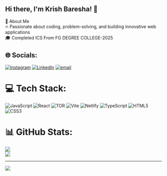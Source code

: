 ## Hi there, I'm Krish Baresha! 👋

    
🚀 About Me<br>
    🔥 Passionate about coding, problem-solving, and building innovative web applications<br>
    🎓 Completed ICS From FG DEGREE COLLEGE-2025 <br>
  ## 🌐 Socials:
[![Instagram](https://img.shields.io/badge/Instagram-%23E4405F.svg?logo=Instagram&logoColor=white)](https://instagram.com/krish0_._0) [![LinkedIn](https://img.shields.io/badge/LinkedIn-%230077B5.svg?logo=linkedin&logoColor=white)](https://linkedin.com/in/krish-baresha) [![email](https://img.shields.io/badge/Email-D14836?logo=gmail&logoColor=white)](mailto:Krishbaresha@gmail.com) 

# 💻 Tech Stack:
![JavaScript](https://img.shields.io/badge/javascript-%23323330.svg?style=for-the-badge&logo=javascript&logoColor=%23F7DF1E) ![React](https://img.shields.io/badge/react-%2320232a.svg?style=for-the-badge&logo=react&logoColor=%2361DAFB) ![TOR](https://img.shields.io/badge/tor-%237E4798.svg?style=for-the-badge&logo=tor-project&logoColor=white) ![Vite](https://img.shields.io/badge/vite-%23646CFF.svg?style=for-the-badge&logo=vite&logoColor=white) ![Netlify](https://img.shields.io/badge/netlify-%23000000.svg?style=for-the-badge&logo=netlify&logoColor=#00C7B7) ![TypeScript](https://img.shields.io/badge/typescript-%23007ACC.svg?style=for-the-badge&logo=typescript&logoColor=white) ![HTML5](https://img.shields.io/badge/html5-%23E34F26.svg?style=for-the-badge&logo=html5&logoColor=white) ![CSS3](https://img.shields.io/badge/css3-%231572B6.svg?style=for-the-badge&logo=css3&logoColor=white)
# 📊 GitHub Stats:
<!-- ![](https://github-readme-stats.vercel.app/api?username=krish-baryashah&theme=dark&hide_border=true&include_all_commits=false&count_private=false)<br/> -->
![](https://nirzak-streak-stats.vercel.app/?user=krish-baryashah&theme=dark&hide_border=true)<br/>
![](https://github-readme-stats.vercel.app/api/top-langs/?username=krish-baryashah&theme=dark&hide_border=true&include_all_commits=false&count_private=false&layout=compact)

---
[![](https://visitcount.itsvg.in/api?id=krish-baryashah&icon=4&color=11)](https://visitcount.itsvg.in)
<!-- Proudly created with GPRM ( https://gprm.itsvg.in ) -->

